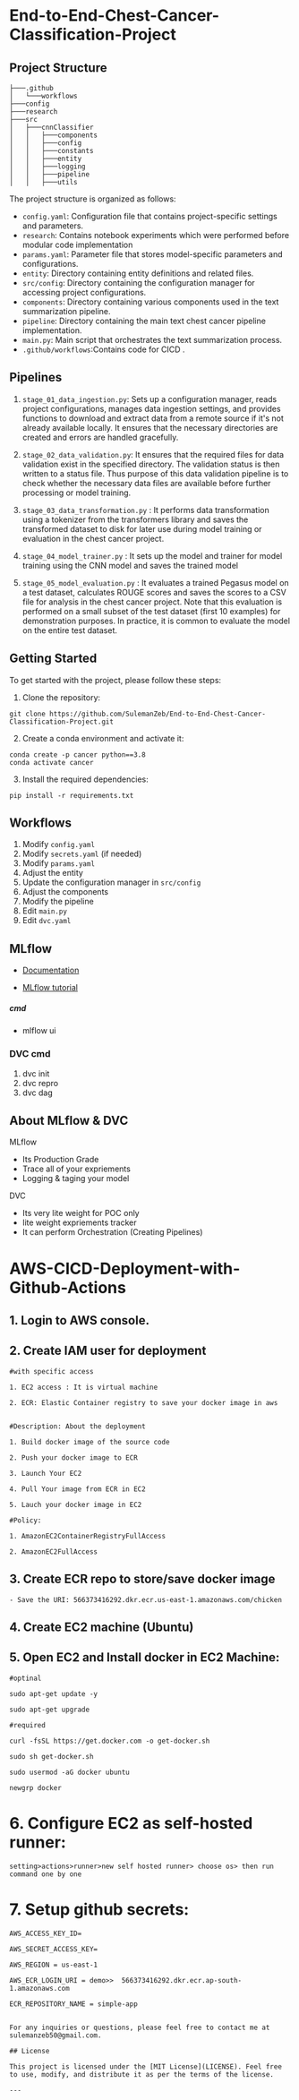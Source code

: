 # End-to-End-Chest-Cancer-Classification-Project

## Project Structure
```
├───.github
│   └───workflows
├───config
├───research
├───src
│   ├───cnnClassifier
│   │   ├───components
│   │   ├───config
│   │   ├───constants
│   │   ├───entity
│   │   ├───logging
│   │   ├───pipeline
│   │   ├───utils
```
The project structure is organized as follows:

- `config.yaml`: Configuration file that contains project-specific settings and parameters.
- `research`: Contains notebook experiments which were performed before modular code implementation
- `params.yaml`: Parameter file that stores model-specific parameters and configurations.
- `entity`: Directory containing entity definitions and related files.
- `src/config`: Directory containing the configuration manager for accessing project configurations.
- `components`: Directory containing various components used in the text summarization pipeline.
- `pipeline`: Directory containing the main text chest cancer pipeline implementation.
- `main.py`: Main script that orchestrates the text summarization process.
- `.github/workflows`:Contains code for CICD .

## Pipelines
1. `stage_01_data_ingestion.py`: Sets up a configuration manager, reads project configurations, manages data ingestion settings, and provides functions to download and extract data from a remote source if it's not already available locally. It ensures that the necessary directories are created and errors are handled gracefully.
  
2. `stage_02_data_validation.py`: It ensures that the required files for data validation exist in the specified directory. The validation status is then written to a status file. Thus purpose of this data validation pipeline is to check whether the necessary data files are available before further processing or model training.

3. `stage_03_data_transformation.py` : It performs data transformation using a tokenizer from the transformers library and saves the transformed dataset to disk for later use during model training or evaluation in the chest cancer project. 

4. `stage_04_model_trainer.py` : It sets up the model and trainer for model training using the CNN model and saves the trained model

6. `stage_05_model_evaluation.py` : It evaluates a trained Pegasus model on a test dataset, calculates ROUGE scores and saves the scores to a CSV file for analysis in the chest cancer project. Note that this evaluation is performed on a small subset of the test dataset (first 10 examples) for demonstration purposes. In practice, it is common to evaluate the model on the entire test dataset. 


## Getting Started

To get started with the project, please follow these steps:

1. Clone the repository:
```
git clone https://github.com/SulemanZeb/End-to-End-Chest-Cancer-Classification-Project.git
```

2. Create a conda environment and activate it:
```
conda create -p cancer python==3.8 
conda activate cancer
```

3. Install the required dependencies:
```
pip install -r requirements.txt
```

## Workflows

1. Modify `config.yaml`
2. Modify `secrets.yaml` (if needed)
3. Modify `params.yaml`
4. Adjust the entity
5. Update the configuration manager in `src/config`
6. Adjust the components
7. Modify the pipeline
8. Edit `main.py`
9. Edit `dvc.yaml`



## MLflow

- [Documentation](https://mlflow.org/docs/latest/index.html)

- [MLflow tutorial](https://youtube.com/playlist?list=PLkz_y24mlSJZrqiZ4_cLUiP0CBN5wFmTb&si=zEp_C8zLHt1DzWKK)

##### cmd
- mlflow ui


### DVC cmd

1. dvc init
2. dvc repro
3. dvc dag


## About MLflow & DVC

MLflow

 - Its Production Grade
 - Trace all of your expriements
 - Logging & taging your model


DVC 

 - Its very lite weight for POC only
 - lite weight expriements tracker
 - It can perform Orchestration (Creating Pipelines)



# AWS-CICD-Deployment-with-Github-Actions

## 1. Login to AWS console.

## 2. Create IAM user for deployment

	#with specific access

	1. EC2 access : It is virtual machine

	2. ECR: Elastic Container registry to save your docker image in aws


	#Description: About the deployment

	1. Build docker image of the source code

	2. Push your docker image to ECR

	3. Launch Your EC2 

	4. Pull Your image from ECR in EC2

	5. Lauch your docker image in EC2

	#Policy:

	1. AmazonEC2ContainerRegistryFullAccess

	2. AmazonEC2FullAccess

	
## 3. Create ECR repo to store/save docker image
    - Save the URI: 566373416292.dkr.ecr.us-east-1.amazonaws.com/chicken

	
## 4. Create EC2 machine (Ubuntu) 

## 5. Open EC2 and Install docker in EC2 Machine:
	
	
	#optinal

	sudo apt-get update -y

	sudo apt-get upgrade
	
	#required

	curl -fsSL https://get.docker.com -o get-docker.sh

	sudo sh get-docker.sh

	sudo usermod -aG docker ubuntu

	newgrp docker
	
# 6. Configure EC2 as self-hosted runner:
    setting>actions>runner>new self hosted runner> choose os> then run command one by one


# 7. Setup github secrets:

    AWS_ACCESS_KEY_ID=

    AWS_SECRET_ACCESS_KEY=

    AWS_REGION = us-east-1

    AWS_ECR_LOGIN_URI = demo>>  566373416292.dkr.ecr.ap-south-1.amazonaws.com

    ECR_REPOSITORY_NAME = simple-app

```

For any inquiries or questions, please feel free to contact me at sulemanzeb50@gmail.com.

## License

This project is licensed under the [MIT License](LICENSE). Feel free to use, modify, and distribute it as per the terms of the license.

---
